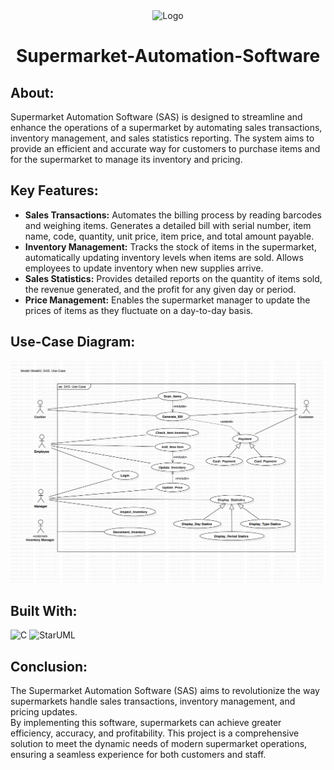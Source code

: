 <div class="Image" align="center">
  <img src="https://github.com/user-attachments/assets/507e7a89-ad9f-437b-b0f4-5e519c113fb6" alt="Logo" width="150" height="120">
</div>
<h1 align="center">Supermarket-Automation-Software</h1>

## About:
Supermarket Automation Software (SAS) is designed to streamline and enhance the operations of a supermarket by automating sales transactions, inventory management, and sales statistics reporting. The system aims to provide an efficient and accurate way for customers to purchase items and for the supermarket to manage its inventory and pricing.

## Key Features:
* **Sales Transactions:** Automates the billing process by reading barcodes and weighing items. Generates a detailed bill with serial number, item name, code, quantity, unit price, item price, and total amount payable.
* **Inventory Management:** Tracks the stock of items in the supermarket, automatically updating inventory levels when items are sold. Allows employees to update inventory when new supplies arrive.
* **Sales Statistics:** Provides detailed reports on the quantity of items sold, the revenue generated, and the profit for any given day or period.
* **Price Management:** Enables the supermarket manager to update the prices of items as they fluctuate on a day-to-day basis.

## Use-Case Diagram:
![](https://github.com/aryaman-sakthi/Supermarket-Automation-Software/blob/main/screenshots/SAS-UseCase.png)

## Built With:
![C](https://img.shields.io/badge/c-%2300599C.svg?style=for-the-badge&logo=c&logoColor=white) 
![StarUML](https://img.shields.io/badge/StarUML-FFE200?logo=startrek&logoColor=000&style=for-the-badge)

## Conclusion: 
The Supermarket Automation Software (SAS) aims to revolutionize the way supermarkets handle sales transactions, inventory management, and pricing updates.  
By implementing this software, supermarkets can achieve greater efficiency, accuracy, and profitability. This project is a comprehensive solution to meet the dynamic needs of modern supermarket operations, ensuring a seamless experience for both customers and staff.
